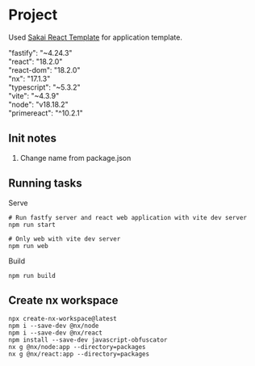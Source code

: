# Project

Used [Sakai React Template](https://github.com/primefaces/sakai-react) for application template.  

"fastify": "~4.24.3"  
"react": "18.2.0"  
"react-dom": "18.2.0"  
"nx": "17.1.3"  
"typescript": "~5.3.2"  
"vite": "~4.3.9"  
"node": "v18.18.2"  
"primereact": "^10.2.1"     



## Init notes

1. Change name from package.json

## Running tasks

Serve

```
# Run fastfy server and react web application with vite dev server
npm run start 

# Only web with vite dev server
npm run web 
```

Build

```
npm run build
```


## Create nx workspace

```
npx create-nx-workspace@latest
npm i --save-dev @nx/node
npm i --save-dev @nx/react
npm install --save-dev javascript-obfuscator
nx g @nx/node:app --directory=packages
nx g @nx/react:app --directory=packages
```
